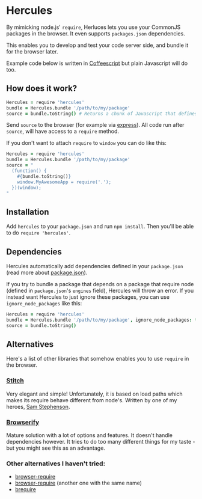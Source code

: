# Hercules

By mimicking node.js' `require`, Herluces lets you use your CommonJS packages in the browser. It even supports `packages.json` dependencies.

This enables you to develop and test your code server side, and bundle it for the browser later.

Example code below is written in [Coffeescript](http://coffeescript.org/) but plain Javascript will do too.

## How does it work?

```coffeescript
Hercules = require 'hercules'
bundle = Hercules.bundle '/path/to/my/package'
source = bundle.toString() # Returns a chunk of Javascript that defines this.require
```

Send `source` to the browser (for example via [express](http://expressjs.com/)). All code run after `source`, will have access to a `require` method.

If you don't want to attach `require` to `window` you can do like this:

```coffeescript
Hercules = require 'hercules'
bundle = Hercules.bundle '/path/to/my/package'
source = "
  (function() {
    #{bundle.toString()}
    window.MyAwesomeApp = require('.');
  })(window);
"
```

## Installation

Add `hercules` to your `package.json` and run `npm install`. Then you'll be able to do `require 'hercules'`.

## Dependencies

Hercules automatically add dependencies defined in your `package.json` (read more about [package.json](http://wiki.commonjs.org/wiki/Packages/1.0)).

If you try to bundle a package that depends on a package that require node (defined in `package.json`'s `engines` field), Hercules will throw an error. If you instead want Hercules to just ignore these packages, you can use `ignore_node_packages` like this:

```coffeescript
Hercules = require 'hercules'
bundle = Hercules.bundle '/path/to/my/package', ignore_node_packages: true
source = bundle.toString()
```

## Alternatives

Here's a list of other libraries that somehow enables you to use `require` in the browser.

### [Stitch](https://github.com/sstephenson/stitch)

Very elegant and simple! Unfortunately, it is based on load paths which makes its require behave different from node's. Written by one of my heroes, [Sam Stephenson](http://twitter.com/sstephenson).

### [Browserify](https://github.com/substack/node-browserify)

Mature solution with a lot of options and features. It doesn't handle dependencies however. It tries to do too many different things for my taste - but you might see this as an advantage.

### Other alternatives I haven't tried:

* [browser-require](https://github.com/rsms/browser-require)
* [browser-require](https://github.com/bnoguchi/browser-require) (another one with the same name)
* [brequire](https://github.com/weepy/brequire)